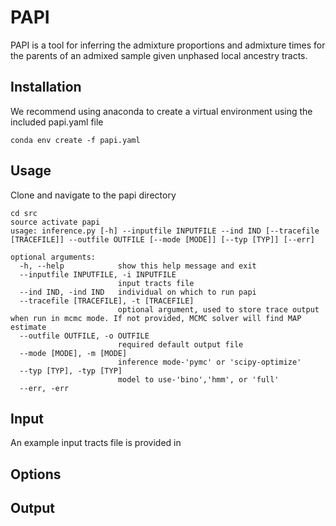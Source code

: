 # PAPI

PAPI is a tool for inferring the admixture proportions and admixture times for the parents of an admixed sample given unphased local ancestry tracts.

## Installation

We recommend using anaconda to create a virtual environment using the included papi.yaml file
```
conda env create -f papi.yaml
```

## Usage
Clone and navigate to the papi directory

```
cd src
source activate papi
usage: inference.py [-h] --inputfile INPUTFILE --ind IND [--tracefile [TRACEFILE]] --outfile OUTFILE [--mode [MODE]] [--typ [TYP]] [--err]

optional arguments:
  -h, --help            show this help message and exit
  --inputfile INPUTFILE, -i INPUTFILE
                        input tracts file
  --ind IND, -ind IND   individual on which to run papi
  --tracefile [TRACEFILE], -t [TRACEFILE]
                        optional argument, used to store trace output when run in mcmc mode. If not provided, MCMC solver will find MAP estimate
  --outfile OUTFILE, -o OUTFILE
                        required default output file
  --mode [MODE], -m [MODE]
                        inference mode-'pymc' or 'scipy-optimize'
  --typ [TYP], -typ [TYP]
                        model to use-'bino','hmm', or 'full'
  --err, -err
```

## Input
An example input tracts file is provided in 

## Options

## Output




